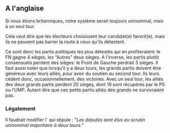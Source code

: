 ## A l'anglaise

Si nous étions britanniques, notre système serait toujours uninominal, mais à un seul tour.

Cela veut dire que les électeurs choisissent leur candidat(e) favorit(e), mais ils ne peuvent pas barrer la route à ceux qu’ils détestent.

Ce sont donc les partis politiques les plus détestés qui en profiteraient: le FN gagne 4 sièges, les “Autres” deux sièges. A l’inverse, les partis plutôt consensuels perdent des sièges: le Front de Gauche perdrait 3 sièges. Il faut aussi noter que lorsqu’il y a deux tours, les grands partis doivent être généreux avec leurs alliés, pour avoir du soutien au second tour. Ils leurs cèdent donc, occasionnellement, des victoires. Avec un seul tour, les alliés des deux grands partis perdent 20 sièges, dont 19 sont récupérés par le PS ou l’UMP. Autant dire que ces petits partis alliés des grands ne survivraient pas.

### Légalement
Il faudrait modifier l'<Link to="https://www.legifrance.gouv.fr/affichCodeArticle.do;jsessionid=CC82B641FB99F8D0C46F3F7B518AE810.tpdila11v_1?idArticle=LEGIARTI000006353292&cidTexte=LEGITEXT000006070239&dateTexte=20161125" label="Article L123  du Code Electoral"></Link> qui stipule : "_Les députés sont élus au scrutin uninominal majoritaire à deux tours._"
